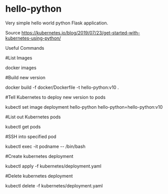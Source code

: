 # hello-python
Very simple hello world python Flask application.

Source
https://kubernetes.io/blog/2019/07/23/get-started-with-kubernetes-using-python/

Useful Commands

#List Images

docker images

#Build new version

docker build -f docker/Dockerfile -t hello-python:v10 .

#Tell Kubernetes to deploy new version to pods

kubectl set image deployment hello-python hello-python=hello-python:v10

#List out Kubernetes pods

kubectl get pods

#SSH into specified pod

kubectl exec -it podname -- /bin/bash

#Create kubernetes deployment

kubectl apply -f kubernetes/deployment.yaml

#Delete kubernetes deployment

kubectl delete -f kubernetes/deployment.yaml

